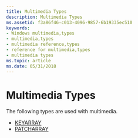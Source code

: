 ```yaml
---
title: Multimedia Types
description: Multimedia Types
ms.assetid: f3a86f46-c013-4096-9857-6b19335ec510
keywords:
- Windows multimedia,types
- multimedia,types
- multimedia reference,types
- reference for multimedia,types
- multimedia types
ms.topic: article
ms.date: 05/31/2018
---
```


# Multimedia Types

The following types are used with multimedia.

-   [KEYARRAY](keyarray.md)
-   [PATCHARRAY](patcharray.md)

 

 




